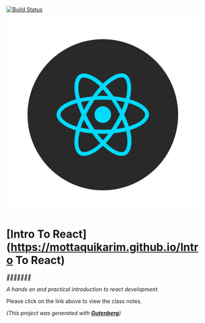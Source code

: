 [![Build Status](https://travis-ci.org/mottaquikarim/IntroToReact.svg?branch=master)](https://travis-ci.org/mottaquikarim/IntroToReact)

![icon](assets/react.png?raw=true)
# [Intro To React](https://mottaquikarim.github.io/Intro To React)

*🎉🎈🎂🍾🎊🍻💃*

*A hands on and practical introduction
 to react development.*

Please click on the link above to view the class notes.

*(This project was generated with **[Gutenberg](https://github.com/mottaquikarim/gutenberg)**)*



